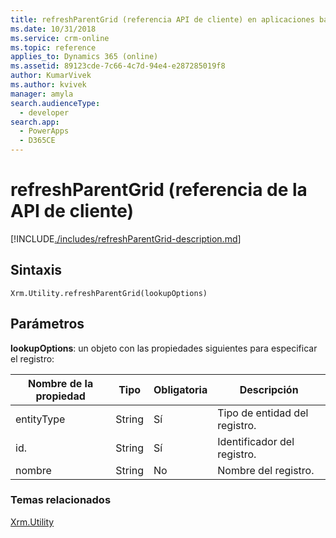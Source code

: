 ```yaml
---
title: refreshParentGrid (referencia API de cliente) en aplicaciones basadas en modelo| Microsoft Docs
ms.date: 10/31/2018
ms.service: crm-online
ms.topic: reference
applies_to: Dynamics 365 (online)
ms.assetid: 89123cde-7c66-4c7d-94e4-e287285019f8
author: KumarVivek
ms.author: kvivek
manager: amyla
search.audienceType:
  - developer
search.app:
  - PowerApps
  - D365CE
---
```

# <a name="refreshparentgrid-client-api-reference"></a>refreshParentGrid (referencia de la API de cliente)



[!INCLUDE[./includes/refreshParentGrid-description.md](./includes/refreshParentGrid-description.md)] 

## <a name="syntax"></a>Sintaxis

`Xrm.Utility.refreshParentGrid(lookupOptions)`

## <a name="parameters"></a>Parámetros

**lookupOptions**: un objeto con las propiedades siguientes para especificar el registro:

|Nombre de la propiedad |Tipo |Obligatoria  |Descripción |
|---|---|---|---|
|entityType|String|Sí |Tipo de entidad del registro.|
|id.|String|Sí |Identificador del registro.|
|nombre|String|No |Nombre del registro.|

### <a name="related-topics"></a>Temas relacionados

[Xrm.Utility](../xrm-utility.md)



